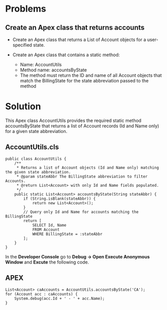 # Problems
## Create an Apex class that returns accounts
* Create an Apex class that returns a List of Account objects for a user-specified state.
  
* Create an Apex class that contains a static method:
    - Name: AccountUtils
    - Method name: accountsByState
    - The method must return the ID and name of all Account objects that match the BillingState for the state abbreviation passed to the method
  
# Solution

This Apex class AccountUtils provides the required static method accountsByState that returns a list of Account records (Id and Name only) for a given state abbreviation.

## AccountUtils.cls 

``` apex
public class AccountUtils {
    /**
     * Returns a list of Account objects (Id and Name only) matching the given state abbreviation.
     * @param stateAbbr The BillingState abbreviation to filter Accounts.
     * @return List<Account> with only Id and Name fields populated.
     */
    public static List<Account> accountsByState(String stateAbbr) {
        if (String.isBlank(stateAbbr)) {
            return new List<Account>();
        }
        // Query only Id and Name for accounts matching the BillingState
        return [
            SELECT Id, Name
            FROM Account
            WHERE BillingState = :stateAbbr
        ];
    }
}
```
In the **Developer Console** go to **Debug -> Open Execute Anonymous Window** and **Excute** the following code. 


## APEX 
``` apex
List<Account> caAccounts = AccountUtils.accountsByState('CA');
for (Account acc : caAccounts) {
    System.debug(acc.Id + ' - ' + acc.Name);
}
```

